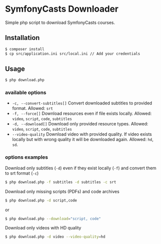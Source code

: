 # SymfonyCasts Downloader
Simple php script to download SymfonyCasts courses.

## Installation
```sh
$ composer install
$ cp src/application.ini src/local.ini // Add your credentials
```

## Usage
```sh
$ php download.php
```

### available options

* `-c, --convert-subtitles[]` Convert downloaded subtitles to provided format. Allowed: `srt`
* `-f, --force[]` Download resources even if file exists locally. Allowed: `video`, `script`, `code`, `subtitles`
* `-d, --download[]` Download only provided resource types. Allowed: `video`, `script`, `code`, `subtitles`
* `--video-quality` Download video with provided quality. If video exists locally but with wrong quality it will be downloaded again. Allowed: `hd`, `sd`.

### options examples

Download only subtitles (`-d`) even if they exist locally (`-f`) and convert them to srt format (`-c`)

```sh
$ php download.php -f subtitles -d subtitles -c srt
```

Download only missing scripts (PDFs) and code archives

```sh
$ php download.php -d script,code
```

or

```sh
$ php download.php --download="script, code"
```

Download only videos with HD quality

```sh
$ php download.php -d video --video-quality=hd
```

